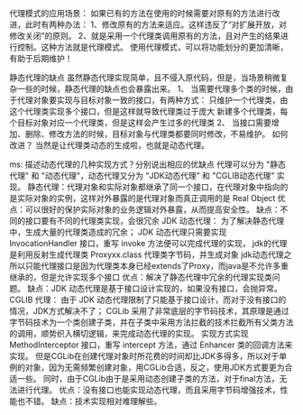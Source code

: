 
代理模式的应用场景： 
如果已有的方法在使用的时候需要对原有的方法进行改进，此时有两种办法： 
1、修改原有的方法来适应。这样违反了“对扩展开放，对修改关闭”的原则。 
2、就是采用一个代理类调用原有的方法，且对产生的结果进行控制。这种方法就是代理模式。 
使用代理模式，可以将功能划分的更加清晰，有助于后期维护！

静态代理的缺点
虽然静态代理实现简单，且不侵入原代码，但是，当场景稍微复杂一些的时候，静态代理的缺点也会暴露出来。
1、 当需要代理多个类的时候，由于代理对象要实现与目标对象一致的接口，有两种方式：
只维护一个代理类，由这个代理类实现多个接口，但是这样就导致代理类过于庞大
新建多个代理类，每个目标对象对应一个代理类，但是这样会产生过多的代理类
2、 当接口需要增加、删除、修改方法的时候，目标对象与代理类都要同时修改，不易维护。
如何改进？
当然是让代理类动态的生成啦，也就是动态代理。

ms:
描述动态代理的几种实现方式？分别说出相应的优缺点
代理可以分为 "静态代理" 和 "动态代理"，动态代理又分为 "JDK动态代理" 和 "CGLIB动态代理" 实现。
静态代理：代理对象和实际对象都继承了同一个接口，在代理对象中指向的是实际对象的实例，这样对外暴露的是代理对象而真正调用的是 Real Object
优点：可以很好的保护实际对象的业务逻辑对外暴露，从而提高安全性。
缺点：不同的接口要有不同的代理类实现，会很冗余
JDK 动态代理：
为了解决静态代理中，生成大量的代理类造成的冗余；
JDK 动态代理只需要实现 InvocationHandler 接口，重写 invoke 方法便可以完成代理的实现，
jdk的代理是利用反射生成代理类 Proxyxx.class 代理类字节码，并生成对象
jdk动态代理之所以只能代理接口是因为代理类本身已经extends了Proxy，而java是不允许多重继承的，但是允许实现多个接口
优点：解决了静态代理中冗余的代理实现类问题。
缺点：JDK 动态代理是基于接口设计实现的，如果没有接口，会抛异常。
CGLIB 代理：
由于 JDK 动态代理限制了只能基于接口设计，而对于没有接口的情况，JDK方式解决不了；
CGLib 采用了非常底层的字节码技术，其原理是通过字节码技术为一个类创建子类，并在子类中采用方法拦截的技术拦截所有父类方法的调用，顺势织入横切逻辑，来完成动态代理的实现。
实现方式实现 MethodInterceptor 接口，重写 intercept 方法，通过 Enhancer 类的回调方法来实现。
但是CGLib在创建代理对象时所花费的时间却比JDK多得多，所以对于单例的对象，因为无需频繁创建对象，用CGLib合适，反之，使用JDK方式要更为合适一些。
同时，由于CGLib由于是采用动态创建子类的方法，对于final方法，无法进行代理。
优点：没有接口也能实现动态代理，而且采用字节码增强技术，性能也不错。
缺点：技术实现相对难理解些。
